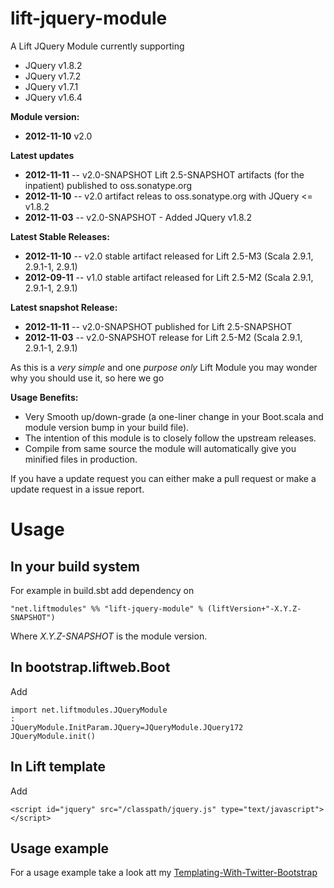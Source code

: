 lift-jquery-module
==================

A Lift JQuery Module currently supporting 

- JQuery v1.8.2
- JQuery v1.7.2
- JQuery v1.7.1
- JQuery v1.6.4

**Module version:** 
- **2012-11-10** v2.0

**Latest updates**
- **2012-11-11** -- v2.0-SNAPSHOT Lift 2.5-SNAPSHOT artifacts (for the inpatient) published to oss.sonatype.org
- **2012-11-10** -- v2.0 artifact releas to oss.sonatype.org with JQuery <= v1.8.2 
- **2012-11-03** -- v2.0-SNAPSHOT - Added JQuery v1.8.2 

**Latest Stable Releases:** 
- **2012-11-10** -- v2.0 stable artifact released for Lift 2.5-M3 (Scala 2.9.1, 2.9.1-1, 2.9.1)
- **2012-09-11** -- v1.0 stable artifact released for Lift 2.5-M2 (Scala 2.9.1, 2.9.1-1, 2.9.1)

**Latest snapshot Release:**
- **2012-11-11** -- v2.0-SNAPSHOT published for Lift 2.5-SNAPSHOT
- **2012-11-03** -- v2.0-SNAPSHOT release for Lift 2.5-M2 (Scala 2.9.1, 2.9.1-1, 2.9.1)


As this is a *very simple* and one *purpose only* Lift Module you may wonder why you should use it, so here we go 

**Usage Benefits:** 
- Very Smooth up/down-grade (a one-liner change in your Boot.scala and module version bump in your build file). 
- The intention of this module is to closely follow the upstream releases.
- Compile from same source the module will automatically give you minified files in production.
 
If you have a update request you can either make a pull request or make a update request in a issue report. 

Usage
=====

In your build system
--------------------

For example in build.sbt add dependency on 

    "net.liftmodules" %% "lift-jquery-module" % (liftVersion+"-X.Y.Z-SNAPSHOT")

Where *X.Y.Z-SNAPSHOT* is the module version.

In bootstrap.liftweb.Boot
-------------------------  

Add

    import net.liftmodules.JQueryModule
    :
    JQueryModule.InitParam.JQuery=JQueryModule.JQuery172
    JQueryModule.init()


In Lift template
----------------

Add 

    <script id="jquery" src="/classpath/jquery.js" type="text/javascript"></script>

Usage example
-------------

For a usage example take a look att my [Templating-With-Twitter-Bootstrap](https://github.com/karma4u101/Templating-With-Twitter-Bootstrap)
